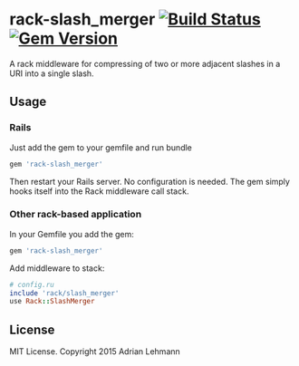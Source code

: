 # rack-slash_merger [![Build Status](https://travis-ci.org/ownadi/rack-slash_merger.svg?branch=master)](https://travis-ci.org/ownadi/rack-slash_merger) [![Gem Version](https://badge.fury.io/rb/rack-slash_merger.png)](https://badge.fury.io/rb/rack-slash_merger)

A rack middleware for compressing of two or more adjacent slashes in a URI into a single slash.

## Usage

### Rails

Just add the gem to your gemfile and run bundle

```ruby
gem 'rack-slash_merger'
```

Then restart your Rails server. No configuration is needed. The gem simply hooks itself into the Rack middleware call stack.

### Other rack-based application

In your Gemfile you add the gem:

```ruby
gem 'rack-slash_merger'
```

Add middleware to stack:

```ruby
# config.ru
include 'rack/slash_merger'
use Rack::SlashMerger
```

## License

MIT License. Copyright 2015 Adrian Lehmann